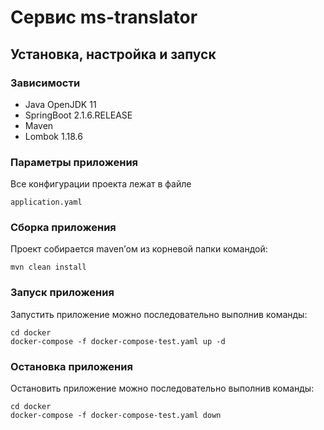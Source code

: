 # Сервис ms-translator

## Установка, настройка и запуск

### Зависимости

* Java OpenJDK 11
* SpringBoot 2.1.6.RELEASE
* Maven
* Lombok 1.18.6


### Параметры приложения

Все конфигурации проекта лежат в файле
```
application.yaml
```

### Сборка приложения

Проект собирается maven’ом из корневой папки командой:

```
mvn clean install
```

### Запуск приложения

Запустить приложение можно последовательно выполнив команды:
```
cd docker
docker-compose -f docker-compose-test.yaml up -d
```
### Остановка приложения

Остановить приложение можно последовательно выполнив команды:
```
cd docker
docker-compose -f docker-compose-test.yaml down 
```